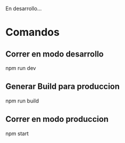 En desarrollo...

# Comandos

## Correr en modo desarrollo
npm run dev

## Generar Build para produccion
npm run build

## Correr en modo produccion
npm start